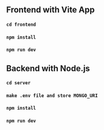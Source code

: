 ## Frontend with Vite App

#### `cd frontend`

#### `npm install`

#### `npm run dev`

## Backend with Node.js

#### `cd server`

#### `make .env file and store MONGO_URI`

#### `npm install`

#### `npm run dev`
